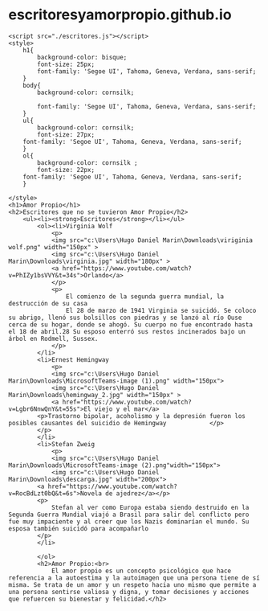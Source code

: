 # escritoresyamorpropio.github.io
<!DOCTYPE html>
<head>
    <meta charset UTF-8>
    <title>Amor Propio</title>
</head>
<body>
   
    <script src="./escritores.js"></script>
    <style>
        h1{
            background-color: bisque;
            font-size: 25px;
            font-family: 'Segoe UI', Tahoma, Geneva, Verdana, sans-serif;
        }
        body{
            background-color: cornsilk;
        
            font-family: 'Segoe UI', Tahoma, Geneva, Verdana, sans-serif;   
        }
        ul{
            background-color: cornsilk;
            font-size: 27px;
        font-family: 'Segoe UI', Tahoma, Geneva, Verdana, sans-serif;     
        }
        ol{
            background-color: cornsilk ;
            font-size: 22px;
        font-family: 'Segoe UI', Tahoma, Geneva, Verdana, sans-serif;     
        }  
        
    </style>
    <h1>Amor Propio</h1>
    <h2>Escritores que no se tuvieron Amor Propio</h2>
        <ul><li><strong>Escritores</strong></li></ul>
            <ol><li>Virginia Wolf
                <p>
                <img src="c:\Users\Hugo Daniel Marin\Downloads\viriginia wolf.png" width="150px" >
                <img src="c:\Users\Hugo Daniel Marin\Downloads\virginia.jpg" width="180px" >
                <a href="https://www.youtube.com/watch?v=PhIZy1bsVVY&t=34s">Orlando</a>
                </p>
                <p>
                    El comienzo de la segunda guerra mundial, la destrucción de su casa
                    El 28 de marzo de 1941 Virginia se suicidó. Se coloco su abrigo, llenó sus bolsillos con piedras y se lanzó al río Ouse cerca de su hogar, donde se ahogó. Su cuerpo no fue encontrado hasta el 18 de abril.28​ Su esposo enterró sus restos incinerados bajo un árbol en Rodmell, Sussex.
                </p>
            </li>
            <li>Ernest Hemingway
                <p>
                <img src="c:\Users\Hugo Daniel Marin\Downloads\MicrosoftTeams-image (1).png" width="150px">
                <img src="c:\Users\Hugo Daniel Marin\Downloads\hemingway_2.jpg" width="150px" >
                <a href="https://www.youtube.com/watch?v=Lgbr6NnwQnY&t=55s">El viejo y el mar</a>
            <p>Trastorno bipolar, acoholismo y la depresión fueron los posibles causantes del suicidio de Hemingway            </p>
            </p>
            </li>
            <li>Stefan Zweig 
                <p>
                <img src="c:\Users\Hugo Daniel Marin\Downloads\MicrosoftTeams-image (2).png"width="150px">
                <img src="c:\Users\Hugo Daniel Marin\Downloads\descarga.jpg" width="200px">
            <a href="https://www.youtube.com/watch?v=RocBdLzt0bQ&t=6s">Novela de ajedrez</a></p>
            <p>
                Stefan al ver como Europa estaba siendo destruido en la Segunda Guerra Mundial viajó a Brasil para salir del conflicto pero fue muy impaciente y al creer que los Nazis dominarían el mundo. Su esposa también suicidó para acompañarlo
            </p>
            </li>
         
            </ol>
            <h2>Amor Propio:<br>
                El amor propio es un concepto psicológico que hace referencia a la autoestima y la autoimagen que una persona tiene de sí misma. Se trata de un amor y un respeto hacia uno mismo que permite a una persona sentirse valiosa y digna, y tomar decisiones y acciones que refuercen su bienestar y felicidad.</h2>
